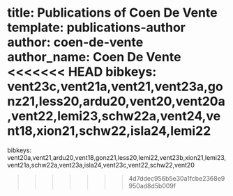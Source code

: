 title: Publications of Coen De Vente
template: publications-author
author: coen-de-vente
author_name: Coen De Vente
<<<<<<< HEAD
bibkeys: vent23c,vent21a,vent21,vent23a,gonz21,less20,ardu20,vent20,vent20a,vent22,lemi23,schw22a,vent24,vent18,xion21,schw22,isla24,lemi22
=======
bibkeys: vent20a,vent21,ardu20,vent18,gonz21,less20,lemi22,vent23b,xion21,lemi23,vent21a,schw22a,vent23a,isla24,vent23c,vent22,schw22,vent20
>>>>>>> 4d7ddec956b5e30a1fcbe2368e9950ad8d5b009f
